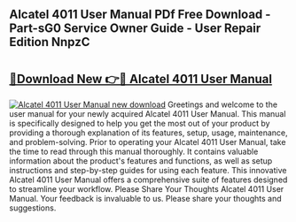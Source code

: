 ## Alcatel 4011 User Manual PDf Free Download - Part-sG0 Service Owner Guide - User Repair Edition NnpzC

# <h2><a href="http://bc79922.oget.top/?id=Alcatel+4011+User+Manual">🔗Download New 👉🔴 Alcatel 4011 User Manual</a></h2>

[![Alcatel 4011 User Manual new download](https://i.imgur.com/5g1atiW.png)](http://bc79922.oget.top/?id=Alcatel+4011+User+Manual)
Greetings and welcome to the user manual for your newly acquired Alcatel 4011 User Manual. This manual is specifically designed to help you get the most out of your product by providing a thorough explanation of its features, setup, usage, maintenance, and problem-solving. Prior to operating your Alcatel 4011 User Manual, take the time to read through this manual thoroughly. It contains valuable information about the product's features and functions, as well as setup instructions and step-by-step guides for using each feature. This innovative Alcatel 4011 User Manual offers a comprehensive suite of features designed to streamline your workflow. Please Share Your Thoughts Alcatel 4011 User Manual. Your feedback is invaluable to us. Please share your thoughts and suggestions.
